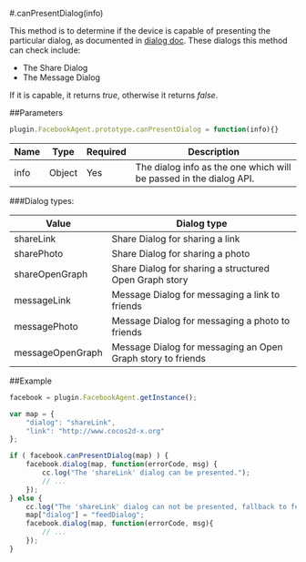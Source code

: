 #.canPresentDialog(info)

This method is to determine if the device is capable of presenting the particular dialog, as documented in [dialog doc](./dialog.md). These dialogs this method can check include:

- The Share Dialog
- The Message Dialog

If it is capable, it returns _true_, otherwise it returns _false_.

##Parameters

```javascript
plugin.FacebookAgent.prototype.canPresentDialog = function(info){}
```

|Name|Type|Required|Description|
|----|----|--------|-----------|
|info|Object|Yes|The dialog info as the one which will be passed in the dialog API.|

###Dialog types:

|Value|Dialog type|
|-----|-----------|
|shareLink|Share Dialog for sharing a link|
|sharePhoto|Share Dialog for sharing a photo|
|shareOpenGraph|Share Dialog for sharing a structured Open Graph story|
|messageLink|Message Dialog for messaging a link to friends|
|messagePhoto|Message Dialog for messaging a photo to friends|
|messageOpenGraph|Message Dialog for messaging an Open Graph story to friends|

##Example

```javascript
facebook = plugin.FacebookAgent.getInstance();

var map = {
    "dialog": "shareLink",
    "link": "http://www.cocos2d-x.org"
};

if ( facebook.canPresentDialog(map) ) {
    facebook.dialog(map, function(errorCode, msg) {
        cc.log("The 'shareLink' dialog can be presented.");
        // ...
    });
} else {
    cc.log("The 'shareLink' dialog can not be presented, fallback to feed dialog.");
    map["dialog"] = "feedDialog";
    facebook.dialog(map, function(errorCode, msg){
        // ...
    });
}
```
